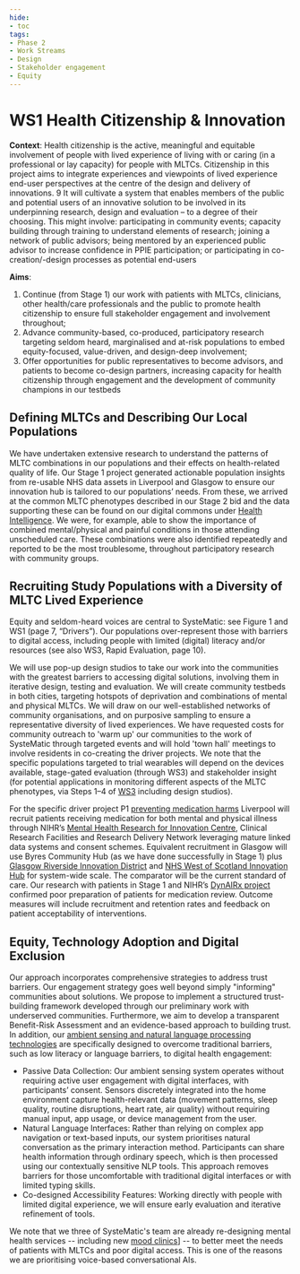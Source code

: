 ```yaml
---
hide:
- toc
tags:
- Phase 2
- Work Streams
- Design
- Stakeholder engagement
- Equity
---
```


# WS1 Health Citizenship & Innovation

**Context**: Health citizenship is the active, meaningful and equitable involvement of people with lived experience of living with or caring (in a professional or lay capacity) for people with MLTCs. Citizenship in this project aims to integrate experiences and viewpoints of lived experience end-user perspectives at the centre of the design and delivery of innovations. 9 It will cultivate a system that enables members of the public and potential users of an innovative solution to be involved in its underpinning research, design and evaluation – to a degree of their choosing. This might involve: participating in community events; capacity building through training to understand elements of research; joining a network of public advisors; being mentored by an experienced public advisor to increase confidence in PPIE participation; or participating in co-creation/-design processes as potential end-users

**Aims**: 
  1. Continue (from Stage 1) our work with patients with MLTCs, clinicians, other health/care professionals and the public to promote health citizenship to ensure full stakeholder engagement and involvement throughout;
  2. Advance community-based, co-produced, participatory research targeting seldom heard, marginalised and at-risk populations to embed equity-focused, value-driven, and design-deep involvement;
  3. Offer opportunities for public representatives to become advisors, and patients to become co-design partners, increasing capacity for health citizenship through engagement and the development of community champions in our testbeds

## Defining MLTCs and Describing Our Local Populations
We have undertaken extensive research to understand the patterns of MLTC combinations in our populations and their effects on health-related quality of life. Our Stage 1 project generated actionable population insights from re-usable NHS data assets in Liverpool and Glasgow to ensure our innovation hub is tailored to our populations’ needs. From these, we arrived at the common MLTC phenotypes described in our Stage 2 bid and the data supporting these can be found on our digital commons under [Health Intelligence](../health-intelligence/index.md). We were, for example, able to show the importance of combined mental/physical and painful conditions in those attending unscheduled care. These combinations were also identified repeatedly and reported to be the most troublesome, throughout participatory research with community groups.

## Recruiting Study Populations with a Diversity of MLTC Lived Experience
Equity and seldom-heard voices are central to SysteMatic: see Figure 1 and WS1 (page 7, “Drivers”). Our populations over-represent those with barriers to digital access, including people with limited (digital) literacy and/or resources (see also WS3, Rapid Evaluation, page 10).

We will use pop-up design studios to take our work into the communities with the greatest barriers to accessing digital solutions, involving them in iterative design, testing and evaluation. We will create community testbeds in both cities, targeting hotspots of deprivation and combinations of mental and physical MLTCs. We will draw on our well-established networks of community organisations, and on purposive sampling to ensure a representative diversity of lived experiences. We have requested costs for community outreach to 'warm up' our communities to the work of SysteMatic through targeted events and will hold 'town hall' meetings to involve residents in co-creating the driver projects. We note that the specific populations targeted to trial wearables will depend on the devices available, stage-gated evaluation (through WS3) and stakeholder insight (for potential applications in monitoring different aspects of the MLTC phenotypes, via Steps 1–4 of [WS3](./WS3.md) including design studios). 

For the specific driver project P1 [preventing medication harms](./P1.md) Liverpool will recruit patients receiving medication for both mental and physical illness through NIHR’s [Mental Health Research for Innovation Centre](https://www.mric.uk), Clinical Research Facilities and Research Delivery Network leveraging mature linked data systems and consent schemes. Equivalent recruitment in Glasgow will use Byres Community Hub (as we have done successfully in Stage 1) plus [Glasgow Riverside Innovation District](https://www.glasgowriversideinnovationdistrict.com) and [NHS West of Scotland Innovation Hub](https://www.woshealthinnovation.scot) for system-wide scale. The comparator will be the current standard of care. Our research with patients in Stage 1 and NIHR’s [DynAIRx project](https://www.liverpool.ac.uk/dynairx) confirmed poor preparation of patients for medication review. Outcome measures will include recruitment and retention rates and feedback on patient acceptability of interventions.

## Equity, Technology Adoption and Digital Exclusion
Our approach incorporates comprehensive strategies to address trust barriers. Our engagement strategy goes well beyond simply "informing" communities about solutions. We propose to implement a structured trust-building framework developed through our preliminary work with underserved communities. Furthermore, we aim to develop a transparent Benefit-Risk Assessment and an evidence-based approach to building trust. In addition, our [ambient sensing and natural language processing technologies](WS2.md) are specifically designed to overcome traditional barriers, such as low literacy or language barriers, to digital health engagement:
  * Passive Data Collection: Our ambient sensing system operates without requiring active user engagement with digital interfaces, with participants’ consent. Sensors discretely integrated into the home environment capture health-relevant data (movement patterns, sleep quality, routine disruptions, heart rate, air quality) without requiring manual input, app usage, or device management from the user.
  * Natural Language Interfaces: Rather than relying on complex app navigation or text-based inputs, our system prioritises natural conversation as the primary interaction method. Participants can share health information through ordinary speech, which is then processed using our contextually sensitive NLP tools. This approach removes barriers for those uncomfortable with traditional digital interfaces or with limited typing skills.
  * Co-designed Accessibility Features: Working directly with people with limited digital experience, we will ensure early evaluation and iterative refinement of tools.

We note that we three of SysteMatic's team are already re-designing mental health services -- including new [mood clinics](https://mric.uk/our-research/innovative-therapies-for-mood-disorders/)] -- to better meet the needs of patients with MLTCs and poor digital access. This is one of the reasons we are prioritising voice-based conversational AIs.


